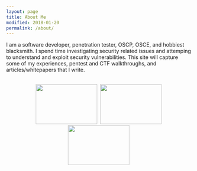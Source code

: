 ```yaml
---
layout: page
title: About Me
modified: 2018-01-20
permalink: /about/
---
```


I am a software developer, penetration tester, OSCP, OSCE, and hobbiest blacksmith.  I spend time investigating security related issues and attemping to understand and exploit security vulnerabilities.  This site will capture some of my experiences, pentest and CTF walkthroughs, and articles/whitepapers that I write.<br/><br/>
<div align="center">
    <img src="{{ site.url }}/images/oscp-certs.png" width="166px" height="108px" />&nbsp;
    <img src="{{ site.url }}/images/osce-certs.png" width="166px" height="108px" />&nbsp;
    <img src="{{ site.url }}/images/oswp-certs.png" width="166px" height="108px" />&nbsp;
</div>